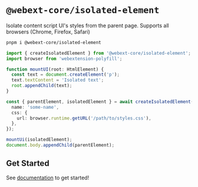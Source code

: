 # `@webext-core/isolated-element`

Isolate content script UI's styles from the parent page. Supports all browsers (Chrome, Firefox, Safari)

```bash
pnpm i @webext-core/isolated-element
```

```ts
import { createIsolatedElement } from '@webext-core/isolated-element';
import browser from 'webextension-polyfill';

function mountUI(root: HtmlElement) {
  const text = document.createElement('p');
  text.textContent = 'Isolated text';
  root.appendChild(text);
}

const { parentElement, isolatedElement } = await createIsolatedElement({
  name: 'some-name',
  css: {
    url: browser.runtime.getURL('/path/to/styles.css'),
  },
});

mountUi(isolatedElement);
document.body.appendChild(parentElement);
```

## Get Started

See [documentation](https://webext-core.aklinker1.io/guide/isolated-element/) to get started!
